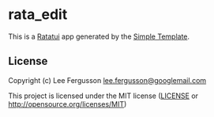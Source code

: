 # rata_edit

This is a [Ratatui] app generated by the [Simple Template].

[Ratatui]: https://ratatui.rs
[Simple Template]: https://github.com/ratatui/templates/tree/main/simple

## License

Copyright (c) Lee Fergusson <lee.fergusson@googlemail.com>

This project is licensed under the MIT license ([LICENSE] or <http://opensource.org/licenses/MIT>)

[LICENSE]: ./LICENSE
